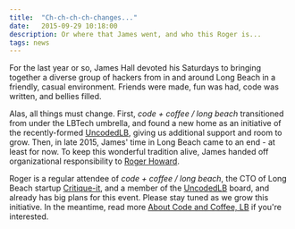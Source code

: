```yaml
---
title:  "Ch-ch-ch-ch-changes..."
date:   2015-09-29 10:18:00
description: Or where that James went, and who this Roger is...
tags: news
---
```


For the last year or so, James Hall devoted his Saturdays to bringing together a diverse group of hackers from in and around Long Beach in a friendly, casual environment. Friends were made, fun was had, code was written, and bellies filled.

Alas, all things must change. First, *code + coffee / long beach* transitioned from under the LBTech umbrella, and found a new home as an initiative of the recently-formed [UncodedLB][uncodedlb], giving us additional support and room to grow. Then, in late 2015, James' time in Long Beach came to an end - at least for now. To keep this wonderful tradition alive, James handed off organizational responsibility to [Roger Howard][whoisroger].

Roger is a regular attendee of *code + coffee / long beach*, the CTO of Long Beach startup [Critique-it][cit], and a member of the [UncodedLB][uncodedlb] board, and already has big plans for this event. Please stay tuned as we grow this initiative. In the meantime, read more [About Code and Coffee, LB][aboutcclb] if you're interested.

[whoisroger]: http://whois.rogerhoward.name
[uncodedlb]: http://www.uncoded.org
[aboutcclb]: /about
[cit]: http://www.critiqueit.com
